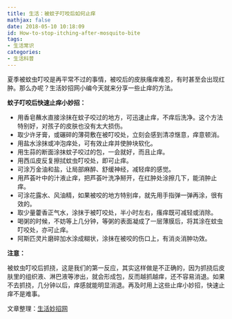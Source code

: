 ```yaml
---
title: 生活：被蚊子叮咬后如何止痒
mathjax: false
date: 2018-05-10 10:18:09
id: How-to-stop-itching-after-mosquito-bite
tags:
- 生活常识
categories:
- 生活科普
---
```


夏季被蚊虫叮咬是再平常不过的事情，被咬后的皮肤瘙痒难忍，有时甚至会出现红肿。那么办呢？生活妙招网小编今天就来分享一些止痒的方法。

<!---more--->

**蚊子叮咬后快速止痒小妙招：**

- 用香皂蘸水直接涂抹在蚊子咬过的地方，可迅速止痒，不痒后洗净。这个方法特别好，对孩子的皮肤也没有太大损伤。
- 取少许牙膏，或碾碎的薄荷敷在被叮咬处，立刻会感到清凉惬意，痒意顿消。
- 用盐水涂抹或冲泡痒处，可有效止痒并使肿块软化。
- 用生蒜的断面涂抹蚊子咬过的包，一会就好，而且止痒。
- 用西瓜皮反复擦拭蚊虫叮咬处，即可止痒。
- 可涂万金油和盐，让局部麻醉、舒缓神经，减轻痒的感觉。
- 用芦荟叶中的汁液止痒，把芦荟叶洗净掰开，在红肿处涂擦几下，能消肿止痒。
- 可涂花露水、风油精，如果被咬的地方特别痒，就先用手指弹一弹再涂，很有效的。
- 取少量藿香正气水，涂抹于被叮咬处，半小时左右，瘙痒既可减轻或消除。
- 喝粥的时候，不妨等上几分钟，等粥的表面凝成了一层薄膜后，将其涂在蚊虫叮咬处，亦可止痒。
- 阿斯匹灵片磨碎加水涂成糊状，涂抹在被咬的伤口上，有消炎消肿功效。

**注意：**

被蚊虫叮咬后抓挠，这是我们的第一反应，其实这样做是不正确的，因为抓挠后皮肤里的组织液、淋巴液等渗出，就会形成包，反而越抓越痒，还不容易消退。如果不去抓挠，几分钟以后，痒感就能明显消退。再及时用上这些止痒小妙招，快速止痒不是难事。

文章整理：[生活妙招网](http://www.lifeskill.cn/) 